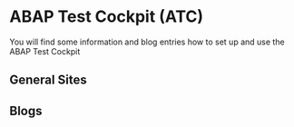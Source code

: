 # ABAP Test Cockpit (ATC)

You will find some information and blog entries how to set up and use the ABAP Test Cockpit

## General Sites

## Blogs
